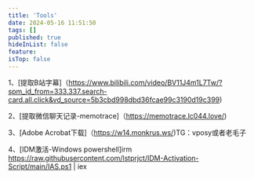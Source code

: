 ```yaml
---
title: 'Tools'
date: 2024-05-16 11:51:50
tags: []
published: true
hideInList: false
feature: 
isTop: false
---
```

1、[提取B站字幕]（https://www.bilibili.com/video/BV11J4m1L7Tw/?spm_id_from=333.337.search-card.all.click&vd_source=5b3cbd998dbd36fcae99c3190d19c399)

2、[提取微信聊天记录-memotrace]（https://memotrace.lc044.love/)

3、[Adobe Acrobat下载]（https://w14.monkrus.ws/)TG：vposy或者老毛子

4、[IDM激活-Windows powershell]irm https://raw.githubusercontent.com/lstprjct/IDM-Activation-Script/main/IAS.ps1 | iex